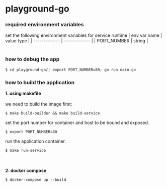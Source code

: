 # playground-go
### required environment variables
set the following environment variables for service runtime
| env var name  | value type |
| ------------- | ------------- |
| PORT_NUMBER  | string  |
<br /><br />

### how to debug the app
```shell
$ cd playground-go/; export PORT_NUMBER=80; go run main.go
```

### how to build the application
**1. using makefile**<br /> <br />
we need to build the image first:
```shell
$ make build-builder && make build-service
```
set the port number for container and host to be bound and exposed.
```shell
$ export PORT_NUMBER=80
```
run the application container.
```shell
$ make run-service
```
<br /><br />**2. docker compose**
```shell
$ docker-compose up --build
```
